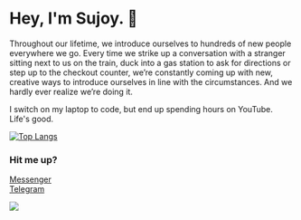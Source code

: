 # Hey, I'm Sujoy. :wave:

Throughout our lifetime, we introduce ourselves to hundreds of new people everywhere we go. Every time we strike up a conversation with a stranger sitting next to us on the train, duck into a gas station to ask for directions or step up to the checkout counter, we’re constantly coming up with new, creative ways to introduce ourselves in line with the circumstances. And we hardly ever realize we’re doing it.

I switch on my laptop to code, but end up spending hours on YouTube. Life's good.


[![Top Langs](https://github-readme-stats.vercel.app/api/top-langs/?username=sujoyyyy&layout=compact)](https://github.com/sujoyyyy)
<br/>

### Hit me up?
[Messenger](http://m.me/sujoy.datta.906)<br/>
[Telegram](https://t.me/sujoyyyy)

![](https://komarev.com/ghpvc/?username=sujoyyyy&color=green)
